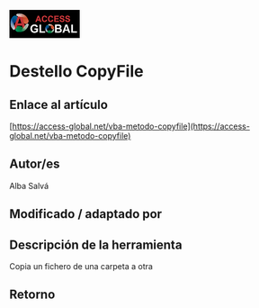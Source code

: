 ﻿![Access-global](/blob/main/Images/Logo1.png)
# Destello CopyFile
## Enlace al artículo
[https://access-global.net/vba-metodo-copyfile](https://access-global.net/vba-metodo-copyfile)
## Autor/es
Alba Salvá
## Modificado / adaptado por

## Descripción de la herramienta
Copia un fichero de una carpeta a otra
## Retorno



